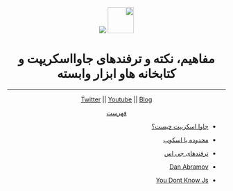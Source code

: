<div align="center" dir="rtl">
  <img height="60" src="https://img.icons8.com/color/344/javascript.png">
  <img src="https://img.icons8.com/nolan/64/react-native.png"/>
  <h1>مفاهیم، نکته و ترفندهای جاوااسکریپت و کتابخانه هاو ابزار وابسته </h1>

---

<a href="https://twitter.com/HoomanAmini">Twitter</a>
|| <a href="youtube.com/c/hoomanamini">Youtube</a>
|| <a href="https://virgool.io/@amini.hooman">Blog</a>

[فهرست](/README.md)

</div>
<div dir="rtl">

- [جاوا اسکریپت چیست؟](/01WhatIsJavascript.md)

- [محدوده یا اسکوپ](/02Scope.md)

- [ترفندهای جی اس](/Tips.md)

- [Dan Abramov](/DanAbramov/index.md)

- [You Dont Know Js](/You-Dont-Know-JS/index.md)
<div>
